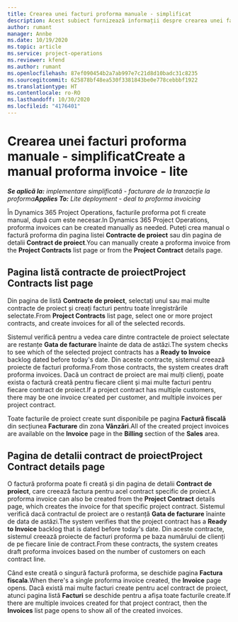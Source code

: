 ```yaml
---
title: Crearea unei facturi proforma manuale - simplificat
description: Acest subiect furnizează informații despre crearea unei facturi proforma manuale în Project Operations.
author: rumant
manager: Annbe
ms.date: 10/19/2020
ms.topic: article
ms.service: project-operations
ms.reviewer: kfend
ms.author: rumant
ms.openlocfilehash: 87ef090454b2a7ab997e7c21d8d10badc31c8235
ms.sourcegitcommit: 625878bf48ea530f3381843be0e778cebbbf1922
ms.translationtype: HT
ms.contentlocale: ro-RO
ms.lasthandoff: 10/30/2020
ms.locfileid: "4176401"
---
```

# <a name="create-a-manual-proforma-invoice---lite"></a><span data-ttu-id="57f40-103">Crearea unei facturi proforma manuale - simplificat</span><span class="sxs-lookup"><span data-stu-id="57f40-103">Create a manual proforma invoice - lite</span></span>

<span data-ttu-id="57f40-104">_**Se aplică la:** implementare simplificată - facturare de la tranzacție la proforma_</span><span class="sxs-lookup"><span data-stu-id="57f40-104">_**Applies To:** Lite deployment - deal to proforma invoicing_</span></span>

<span data-ttu-id="57f40-105">În Dynamics 365 Project Operations, facturile proforma pot fi create manual, după cum este necesar.</span><span class="sxs-lookup"><span data-stu-id="57f40-105">In Dynamics 365 Project Operations, proforma invoices can be created manually as needed.</span></span> <span data-ttu-id="57f40-106">Puteți crea manual o factură proforma din pagina listei **Contracte de proiect** sau din pagina de detalii **Contract de proiect**.</span><span class="sxs-lookup"><span data-stu-id="57f40-106">You can manually create a proforma invoice from the **Project Contracts** list page or from the **Project Contract** details page.</span></span>

##  <a name="project-contracts-list-page"></a><span data-ttu-id="57f40-107">Pagina listă contracte de proiect</span><span class="sxs-lookup"><span data-stu-id="57f40-107">Project Contracts list page</span></span>

<span data-ttu-id="57f40-108">Din pagina de listă **Contracte de proiect**, selectați unul sau mai multe contracte de proiect și creați facturi pentru toate înregistrările selectate.</span><span class="sxs-lookup"><span data-stu-id="57f40-108">From **Project Contracts** list page, select one or more project contracts, and create invoices for all of the selected records.</span></span>

<span data-ttu-id="57f40-109">Sistemul verifică pentru a vedea care dintre contractele de proiect selectate are restanțe **Gata de facturare** înainte de data de astăzi.</span><span class="sxs-lookup"><span data-stu-id="57f40-109">The system checks to see which of the selected project contracts has a **Ready to Invoice** backlog  dated before today's date.</span></span> <span data-ttu-id="57f40-110">Din aceste contracte, sistemul creează proiecte de facturi proforma.</span><span class="sxs-lookup"><span data-stu-id="57f40-110">From those contracts, the system creates draft proforma invoices.</span></span> <span data-ttu-id="57f40-111">Dacă un contract de proiect are mai mulți clienți, poate exista o factură creată pentru fiecare client și mai multe facturi pentru fiecare contract de proiect.</span><span class="sxs-lookup"><span data-stu-id="57f40-111">If a project contract has multiple customers, there may be one invoice created per customer, and multiple invoices per project contract.</span></span>

<span data-ttu-id="57f40-112">Toate facturile de proiect create sunt disponibile pe pagina **Factură fiscală** din secțiunea **Facturare** din zona **Vânzări**.</span><span class="sxs-lookup"><span data-stu-id="57f40-112">All of the created project invoices are available on the **Invoice** page in the **Billing** section of the **Sales** area.</span></span>

## <a name="project-contract-details-page"></a><span data-ttu-id="57f40-113">Pagina de detalii contract de proiect</span><span class="sxs-lookup"><span data-stu-id="57f40-113">Project Contract details page</span></span>

<span data-ttu-id="57f40-114">O factură proforma poate fi creată și din pagina de detalii **Contract de proiect**, care creează factura pentru acel contract specific de proiect.</span><span class="sxs-lookup"><span data-stu-id="57f40-114">A proforma invoice can also be created from the **Project Contract** details page, which creates the invoice for that specific project contract.</span></span> <span data-ttu-id="57f40-115">Sistemul verifică dacă contractul de proiect are o restanță **Gata de facturare** înainte de data de astăzi.</span><span class="sxs-lookup"><span data-stu-id="57f40-115">The system verifies that the project contract has a **Ready to Invoice** backlog that is dated before today's date.</span></span> <span data-ttu-id="57f40-116">Din aceste contracte, sistemul creează proiecte de facturi proforma pe baza numărului de clienți de pe fiecare linie de contract.</span><span class="sxs-lookup"><span data-stu-id="57f40-116">From these contracts, the system creates draft proforma invoices based on the number of customers on each contract line.</span></span>

<span data-ttu-id="57f40-117">Când este creată o singură factură proforma, se deschide pagina **Factura fiscala**.</span><span class="sxs-lookup"><span data-stu-id="57f40-117">When there's a single proforma invoice created, the **Invoice** page opens.</span></span> <span data-ttu-id="57f40-118">Dacă există mai multe facturi create pentru acel contract de proiect, atunci pagina listă **Facturi** se deschide pentru a afișa toate facturile create.</span><span class="sxs-lookup"><span data-stu-id="57f40-118">If there are multiple invoices created for that project contract, then the **Invoices** list page opens to show all of the created invoices.</span></span>
